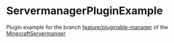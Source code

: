 # ServermanagerPluginExample
Plugin example for the branch [feature/pluginable-manager](https://github.com/depascaldc/MinecraftServermanager/tree/feature/pluginable-manager) of the [MinecraftServermanger](https://github.com/depascaldc/MinecraftServermanager)


